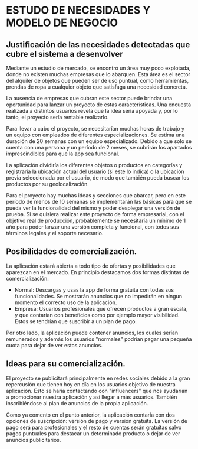 # ESTUDO DE NECESIDADES Y MODELO DE NEGOCIO

## Justificación de las necesidades detectadas que cubre el sistema a desenvolver

Mediante un estudio de mercado, se encontró un área muy poco explotada, donde no existen muchas empresas que lo abarquen. Esta área es el sector del alquiler de objetos que pueden ser de uso puntual, como herramientas, prendas de ropa u cualquier objeto que satisfaga una necesidad concreta.

La ausencia de empresas que cubran este sector puede brindar una oportunidad para lanzar un proyecto de estas características. Una encuesta realizada a distintos usuarios revela que la idea sería apoyada y, por lo tanto, el proyecto sería rentable realizarlo.

Para llevar a cabo el proyecto, se necesitarían muchas horas de trabajo y un equipo con empleados de diferentes especializaciones. Se estima una duración de 20 semanas con un equipo especializado. Debido a que solo se cuenta con una persona y un período de 2 meses, se cubrirán los apartados imprescindibles para que la app sea funcional. 

La aplicación dividiría los diferentes objetos o productos en categorías y registraría la ubicación actual del usuario (si este lo indica) o la ubicación previa seleccionada por el usuario, de modo que también pueda buscar los productos por su geolocalización. 

Para el proyecto hay muchas ideas y secciones que abarcar, pero en este período de menos de 10 semanas se implementarán las básicas para que se pueda ver la funcionalidad del mismo y poder desplegar una versión de prueba. Si se quisiera realizar este proyecto de forma empresarial, con el objetivo real de producción, probablemente se necesitaría un mínimo de 1 año para poder lanzar una versión completa y funcional, con todos sus términos legales y el soporte necesario.


## Posibilidades de comercialización.

La aplicación estará abierta a todo tipo de ofertas y posibilidades que aparezcan en el mercado. En principio destacamos dos formas distintas de comercialización:

* Normal: Descargas y usas la app de forma gratuita con todas sus funcionalidades. Se mostrarán anuncios que no impedirán en ningun momento el correcto uso de la aplicación.  
* Empresa: Usuarios profesionales que ofrecen productos a gran escala, y que contarían con beneficios como por ejemplo mayor visibilidad. Estos se tendrían que suscribir a un plan de pago.

Por otro lado, la aplicación puede contener anuncios, los cuales serían remunerados y además los usuarios "normales" podrían pagar una pequeña cuota para dejar de ver estos anuncios.

## Ideas para su comercialización.

El proyecto se publicitará principalmente en redes sociales debido a la gran repercusión que tienen hoy en día en los usuarios objetivo de nuestra aplicación. Esto se haría contactando con "influencers" que nos ayudarían a promocionar nuestra aplicación y así llegar a más usuarios. También inscribiéndose al plan de anuncios de la propia aplicación.

Como ya comento en el punto anterior, la aplicación contaría con dos opciones de suscripción: versión de pago y versión gratuita. La versión de pago será para profesionales y el resto de cuentas serán gratuitas salvo pagos puntuales para destacar un determinado producto o dejar de ver anuncios publicitarios.
